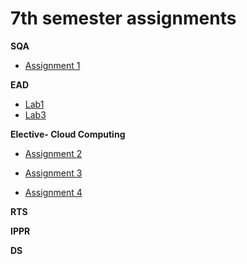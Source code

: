 # 7th semester assignments

**SQA**

- [Assignment 1](https://github.com/sakshamgurung/classAssignments/blob/master/sqa/assignment%201/assignment%201.md)

**EAD** 
- [Lab1](https://github.com/sakshamgurung/classAssignments/blob/master/ead/lab1/lab1.md)
- [Lab3](https://github.com/sakshamgurung/classAssignments/blob/master/ead/lab3/Creation%20pattern%20note.md)

**Elective- Cloud Computing**  

- [Assignment 2](https://github.com/sakshamgurung/classAssignments/blob/master/cc/assignment%202/assignment%202.md)

- [Assignment 3]()

- [Assignment 4]()

**RTS**  

**IPPR**  

**DS**  
